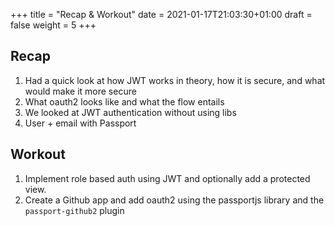 +++
title = "Recap & Workout"
date = 2021-01-17T21:03:30+01:00
draft = false
weight = 5
+++


## Recap

1. Had a quick look at how JWT works in theory, how it is secure, and what would make it more secure
2. What oauth2 looks like and what the flow entails
3. We looked at JWT authentication without using libs
4. User + email with Passport


## Workout

1. Implement role based auth using JWT and optionally add a protected view.
2. Create a Github app and add oauth2 using the passportjs library and the `passport-github2` plugin
